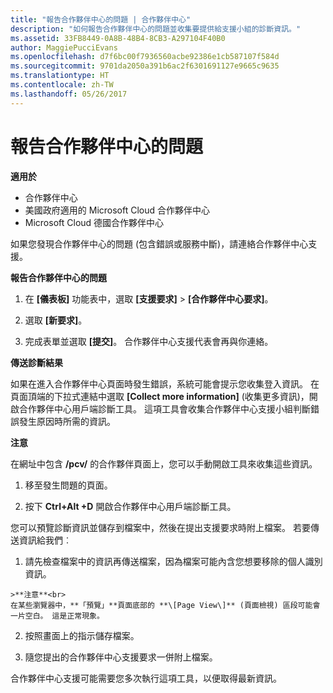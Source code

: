 ```yaml
---
title: "報告合作夥伴中心的問題 | 合作夥伴中心"
description: "如何報告合作夥伴中心的問題並收集要提供給支援小組的診斷資訊。"
ms.assetid: 33FB8449-0A8B-48B4-8CB3-A297104F40B0
author: MaggiePucciEvans
ms.openlocfilehash: d7f6bc00f7936560acbe92386e1cb587107f584d
ms.sourcegitcommit: 9701da2050a391b6ac2f6301691127e9665c9635
ms.translationtype: HT
ms.contentlocale: zh-TW
ms.lasthandoff: 05/26/2017
---
```

# <a name="report-problems-with-partner-center"></a>報告合作夥伴中心的問題

**適用於**

-  合作夥伴中心
-  美國政府適用的 Microsoft Cloud 合作夥伴中心
-  Microsoft Cloud 德國合作夥伴中心

如果您發現合作夥伴中心的問題 (包含錯誤或服務中斷)，請連絡合作夥伴中心支援。

**報告合作夥伴中心的問題**

1.  在 **\[儀表板\]** 功能表中，選取 **\[支援要求\]** &gt; **\[合作夥伴中心要求\]**。

2.  選取 **\[新要求\]**。

3.  完成表單並選取 **\[提交\]**。 合作夥伴中心支援代表會再與你連絡。

**傳送診斷結果**

如果在進入合作夥伴中心頁面時發生錯誤，系統可能會提示您收集登入資訊。 在頁面頂端的下拉式連結中選取 **\[Collect more information\]** (收集更多資訊)，開啟合作夥伴中心用戶端診斷工具。 這項工具會收集合作夥伴中心支援小組判斷錯誤發生原因時所需的資訊。 

**注意**

在網址中包含 **/pcv/** 的合作夥伴頁面上，您可以手動開啟工具來收集這些資訊。

1.    移至發生問題的頁面。

2.    按下 **Ctrl+Alt +D** 開啟合作夥伴中心用戶端診斷工具。

您可以預覽診斷資訊並儲存到檔案中，然後在提出支援要求時附上檔案。 若要傳送資訊給我們︰

1.    請先檢查檔案中的資訊再傳送檔案，因為檔案可能內含您想要移除的個人識別資訊。 

    >**注意**<br>
    在某些瀏覽器中，**「預覽」**頁面底部的 **\[Page View\]** (頁面檢視) 區段可能會一片空白。 這是正常現象。

2.    按照畫面上的指示儲存檔案。

3.    隨您提出的合作夥伴中心支援要求一併附上檔案。

合作夥伴中心支援可能需要您多次執行這項工具，以便取得最新資訊。

